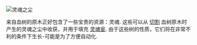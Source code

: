 ![灵魂之尘](item:betterwithmods:material@23)

来自血树的原木正好包含了一些宝贵的资源：灵魂. 这些可以从 [切割](../blocks/saw.md) 血树原木时产生的灵魂之尘中收获，并用于填充 [灵魂瓮](../blocks/soul_urn.md).
由于这些树的性质，它们将在非常不利的条件下生长-可能是为了方便自动化.
